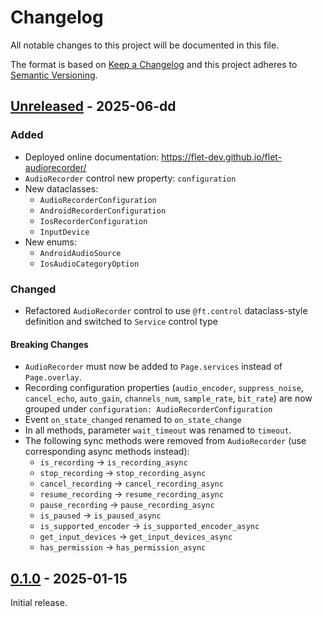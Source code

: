# Changelog

All notable changes to this project will be documented in this file.

The format is based on [Keep a Changelog](http://keepachangelog.com/en/1.0.0/)
and this project adheres to [Semantic Versioning](http://semver.org/spec/v2.0.0.html).

## [Unreleased] - 2025-06-dd

### Added

- Deployed online documentation: https://flet-dev.github.io/flet-audiorecorder/
- `AudioRecorder` control new property: `configuration`
- New dataclasses:
  - `AudioRecorderConfiguration`
  - `AndroidRecorderConfiguration`
  - `IosRecorderConfiguration`
  - `InputDevice`
- New enums:
  - `AndroidAudioSource`
  - `IosAudioCategoryOption`

### Changed

- Refactored `AudioRecorder` control to use `@ft.control` dataclass-style definition and switched to `Service` control type

#### Breaking Changes

- `AudioRecorder` must now be added to `Page.services` instead of `Page.overlay`.
- Recording configuration properties (`audio_encoder`, `suppress_noise`, `cancel_echo`, `auto_gain`, `channels_num`, `sample_rate`, `bit_rate`) are now grouped under `configuration: AudioRecorderConfiguration`
- Event `on_state_changed` renamed to `on_state_change`
- In all methods, parameter `wait_timeout` was renamed to `timeout`.
- The following sync methods were removed from `AudioRecorder` (use corresponding async methods instead):
  - `is_recording` → `is_recording_async`
  - `stop_recording` → `stop_recording_async`
  - `cancel_recording` → `cancel_recording_async`
  - `resume_recording` → `resume_recording_async`
  - `pause_recording` → `pause_recording_async`
  - `is_paused` → `is_paused_async`
  - `is_supported_encoder` → `is_supported_encoder_async`
  - `get_input_devices` → `get_input_devices_async`
  - `has_permission` → `has_permission_async`

## [0.1.0] - 2025-01-15

Initial release.


[Unreleased]: https://github.com/flet-dev/flet-audio-recorder/compare/0.1.0...HEAD
[0.1.0]: https://github.com/flet-dev/flet-audio-recorder/releases/tag/0.1.0